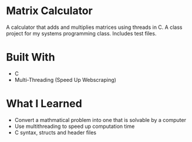 # Matrix Calculator

A calculator that adds and multiplies matrices using threads in C. A class project for my systems programming class. Includes test files.

# Built With

* C
* Multi-Threading (Speed Up Webscraping)

# What I Learned

* Convert a mathmatical problem into one that is solvable by a computer
* Use multithreading to speed up computation time
* C syntax, structs and header files
